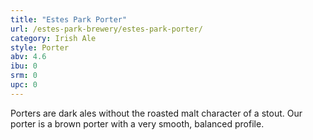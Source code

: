 ```yaml
---
title: "Estes Park Porter"
url: /estes-park-brewery/estes-park-porter/
category: Irish Ale
style: Porter
abv: 4.6
ibu: 0
srm: 0
upc: 0
---
```

Porters are dark ales without the roasted malt character of a stout. Our porter is a brown porter with a very smooth, balanced profile.
